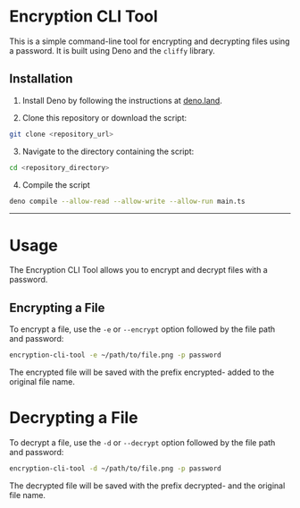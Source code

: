 # Encryption CLI Tool

This is a simple command-line tool for encrypting and decrypting files using a
password. It is built using Deno and the `cliffy` library.

## Installation

1. Install Deno by following the instructions at
   [deno.land](https://deno.land/#installation).

2. Clone this repository or download the script:

```sh
git clone <repository_url>
```

3. Navigate to the directory containing the script:

```sh
cd <repository_directory>
```

4. Compile the script

```sh
deno compile --allow-read --allow-write --allow-run main.ts
```

---

# Usage

The Encryption CLI Tool allows you to encrypt and decrypt files with a password.

## Encrypting a File

To encrypt a file, use the `-e` or `--encrypt` option followed by the file path
and password:

```sh
encryption-cli-tool -e ~/path/to/file.png -p password
```

The encrypted file will be saved with the prefix encrypted- added to the
original file name.

# Decrypting a File

To decrypt a file, use the `-d` or `--decrypt` option followed by the file path
and password:

```sh
encryption-cli-tool -d ~/path/to/file.png -p password
```

The decrypted file will be saved with the prefix decrypted- and the original
file name.
